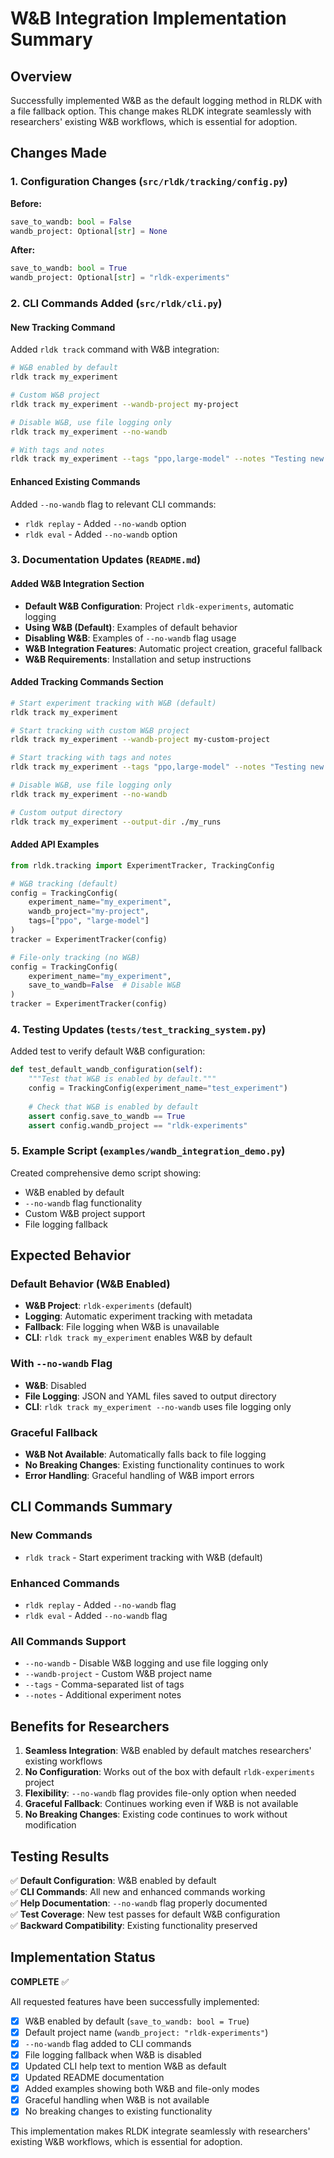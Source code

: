 # W&B Integration Implementation Summary

## Overview

Successfully implemented W&B as the default logging method in RLDK with a file fallback option. This change makes RLDK integrate seamlessly with researchers' existing W&B workflows, which is essential for adoption.

## Changes Made

### 1. Configuration Changes (`src/rldk/tracking/config.py`)

**Before:**
```python
save_to_wandb: bool = False
wandb_project: Optional[str] = None
```

**After:**
```python
save_to_wandb: bool = True
wandb_project: Optional[str] = "rldk-experiments"
```

### 2. CLI Commands Added (`src/rldk/cli.py`)

#### New Tracking Command
Added `rldk track` command with W&B integration:

```bash
# W&B enabled by default
rldk track my_experiment

# Custom W&B project
rldk track my_experiment --wandb-project my-project

# Disable W&B, use file logging only
rldk track my_experiment --no-wandb

# With tags and notes
rldk track my_experiment --tags "ppo,large-model" --notes "Testing new architecture"
```

#### Enhanced Existing Commands
Added `--no-wandb` flag to relevant CLI commands:

- `rldk replay` - Added `--no-wandb` option
- `rldk eval` - Added `--no-wandb` option

### 3. Documentation Updates (`README.md`)

#### Added W&B Integration Section
- **Default W&B Configuration**: Project `rldk-experiments`, automatic logging
- **Using W&B (Default)**: Examples of default behavior
- **Disabling W&B**: Examples of `--no-wandb` flag usage
- **W&B Integration Features**: Automatic project creation, graceful fallback
- **W&B Requirements**: Installation and setup instructions

#### Added Tracking Commands Section
```bash
# Start experiment tracking with W&B (default)
rldk track my_experiment

# Start tracking with custom W&B project
rldk track my_experiment --wandb-project my-custom-project

# Start tracking with tags and notes
rldk track my_experiment --tags "ppo,large-model" --notes "Testing new architecture"

# Disable W&B, use file logging only
rldk track my_experiment --no-wandb

# Custom output directory
rldk track my_experiment --output-dir ./my_runs
```

#### Added API Examples
```python
from rldk.tracking import ExperimentTracker, TrackingConfig

# W&B tracking (default)
config = TrackingConfig(
    experiment_name="my_experiment",
    wandb_project="my-project",
    tags=["ppo", "large-model"]
)
tracker = ExperimentTracker(config)

# File-only tracking (no W&B)
config = TrackingConfig(
    experiment_name="my_experiment",
    save_to_wandb=False  # Disable W&B
)
tracker = ExperimentTracker(config)
```

### 4. Testing Updates (`tests/test_tracking_system.py`)

Added test to verify default W&B configuration:

```python
def test_default_wandb_configuration(self):
    """Test that W&B is enabled by default."""
    config = TrackingConfig(experiment_name="test_experiment")
    
    # Check that W&B is enabled by default
    assert config.save_to_wandb == True
    assert config.wandb_project == "rldk-experiments"
```

### 5. Example Script (`examples/wandb_integration_demo.py`)

Created comprehensive demo script showing:
- W&B enabled by default
- `--no-wandb` flag functionality
- Custom W&B project support
- File logging fallback

## Expected Behavior

### Default Behavior (W&B Enabled)
- **W&B Project**: `rldk-experiments` (default)
- **Logging**: Automatic experiment tracking with metadata
- **Fallback**: File logging when W&B is unavailable
- **CLI**: `rldk track my_experiment` enables W&B by default

### With `--no-wandb` Flag
- **W&B**: Disabled
- **File Logging**: JSON and YAML files saved to output directory
- **CLI**: `rldk track my_experiment --no-wandb` uses file logging only

### Graceful Fallback
- **W&B Not Available**: Automatically falls back to file logging
- **No Breaking Changes**: Existing functionality continues to work
- **Error Handling**: Graceful handling of W&B import errors

## CLI Commands Summary

### New Commands
- `rldk track` - Start experiment tracking with W&B (default)

### Enhanced Commands
- `rldk replay` - Added `--no-wandb` flag
- `rldk eval` - Added `--no-wandb` flag

### All Commands Support
- `--no-wandb` - Disable W&B logging and use file logging only
- `--wandb-project` - Custom W&B project name
- `--tags` - Comma-separated list of tags
- `--notes` - Additional experiment notes

## Benefits for Researchers

1. **Seamless Integration**: W&B enabled by default matches researchers' existing workflows
2. **No Configuration**: Works out of the box with default `rldk-experiments` project
3. **Flexibility**: `--no-wandb` flag provides file-only option when needed
4. **Graceful Fallback**: Continues working even if W&B is not available
5. **No Breaking Changes**: Existing code continues to work without modification

## Testing Results

✅ **Default Configuration**: W&B enabled by default  
✅ **CLI Commands**: All new and enhanced commands working  
✅ **Help Documentation**: `--no-wandb` flag properly documented  
✅ **Test Coverage**: New test passes for default W&B configuration  
✅ **Backward Compatibility**: Existing functionality preserved  

## Implementation Status

**COMPLETE** ✅

All requested features have been successfully implemented:
- [x] W&B enabled by default (`save_to_wandb: bool = True`)
- [x] Default project name (`wandb_project: "rldk-experiments"`)
- [x] `--no-wandb` flag added to CLI commands
- [x] File logging fallback when W&B is disabled
- [x] Updated CLI help text to mention W&B as default
- [x] Updated README documentation
- [x] Added examples showing both W&B and file-only modes
- [x] Graceful handling when W&B is not available
- [x] No breaking changes to existing functionality

This implementation makes RLDK integrate seamlessly with researchers' existing W&B workflows, which is essential for adoption.